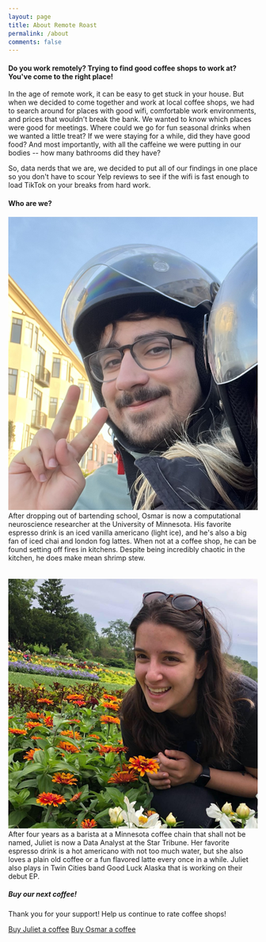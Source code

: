 ```yaml
---
layout: page
title: About Remote Roast
permalink: /about
comments: false
---
```


<div class="row justify-content-between">
<div class="col-md-8 pr-5">

<h4>Do you work remotely? Trying to find good coffee shops to work at? You've come to the right place!</h4>

<p>In the age of remote work, it can be easy to get stuck in your house. But when we decided to come together and work at local coffee shops, we had to search around for places with good wifi, comfortable work environments, and prices that wouldn't break the bank. We wanted to know which places were good for meetings. Where could we go for fun seasonal drinks when we wanted a little treat? If we were staying for a while, did they have good food? And most importantly, with all the caffeine we were putting in our bodies -- how many bathrooms did they have?</p>

<p>So, data nerds that we are, we decided to put all of our findings in one place so you don't have to scour Yelp reviews to see if the wifi is fast enough to load TikTok on your breaks from hard work.</p>

<h4>Who are we?</h4>

<div class="image-txt-container">
 <img class="author-thumb-large" src="assets/images/osmar.png" alt="Osmar"> 
 <a>After dropping out of bartending school, Osmar is now a computational neuroscience researcher at the University of Minnesota. His favorite espresso drink is an iced vanilla americano (light ice), and he's also a big fan of iced chai and london fog lattes. When not at a coffee shop, he can be found setting off fires in kitchens. Despite being incredibly chaotic in the kitchen, he does make mean shrimp stew. </a>
</div>

<br>
<br>

<div class="image-txt-container">
 <img class="author-thumb-large" src="assets/images/juliet.jpeg" alt="Juliet"> 
 <a>After four years as a barista at a Minnesota coffee chain that shall not be named, Juliet is now a Data Analyst at the Star Tribune. Her favorite espresso drink is a hot americano with not too much water, but she also loves a plain old coffee or a fun flavored latte every once in a while. Juliet also plays in Twin Cities band Good Luck Alaska that is working on their debut EP. </a>
</div>




</div>

<div class="col-md-4">

<div class="sticky-top sticky-top-80">
<h5>Buy our next coffee!</h5>

<p>Thank you for your support! Help us continue to rate coffee shops!</p>

<a target="_blank" href="https://account.venmo.com/u/juliet-kelson" class="btn btn-success">Buy Juliet a coffee</a> <a target="_blank" href="https://account.venmo.com/u/osmar-delrio" class="btn btn-success">Buy Osmar a coffee</a>

</div>
</div>
</div>
